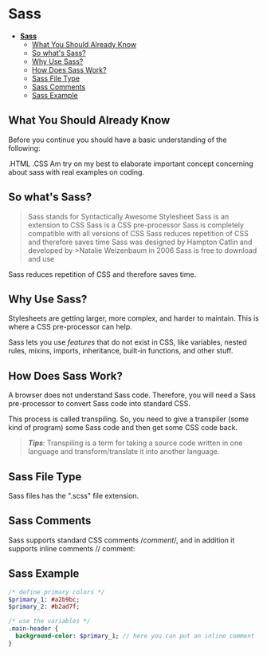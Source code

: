 # **Sass**
- [**Sass**](#sass)
  - [What You Should Already Know](#what-you-should-already-know)
  - [So what's Sass?](#so-whats-sass)
  - [Why Use Sass?](#why-use-sass)
  - [How Does Sass Work?](#how-does-sass-work)
  - [Sass File Type](#sass-file-type)
  - [Sass Comments](#sass-comments)
  - [Sass Example](#sass-example)

## What You Should Already Know

Before you continue you should have a basic understanding of the following:

.HTML
.CSS
Am try on my best to elaborate important concept concerning about sass with real examples on coding.
## So what's Sass?

>Sass stands for Syntactically Awesome Stylesheet
>Sass is an extension to CSS
>Sass is a CSS pre-processor
>Sass is completely compatible with all versions of CSS
>Sass reduces repetition of CSS and therefore saves time
>Sass was designed by Hampton Catlin and developed by >Natalie Weizenbaum in 2006
>Sass is free to download and use

<p> Sass reduces repetition of CSS and therefore saves time.
</p>

## Why Use Sass?

Stylesheets are getting larger, more complex, and harder to maintain. This is where a CSS pre-processor can help.

Sass lets you use *features* that do not exist in CSS, like variables, nested rules, mixins, imports, inheritance, built-in functions, and other stuff.

## How Does Sass Work?

A browser does not understand Sass code. Therefore, you will need a Sass pre-processor to convert Sass code into standard CSS.

This process is called transpiling. So, you need to give a transpiler (some kind of program) some Sass code and then get some CSS code back.

>***Tips***: Transpiling is a term for taking a source code written in one language and transform/translate it into another language.

## Sass File Type

Sass files has the ".scss" file extension.

## Sass Comments
Sass supports standard CSS comments /*comment*/, and in addition it supports inline comments // comment:

## Sass Example

```sass
/* define primary colors */
$primary_1: #a2b9bc;
$primary_2: #b2ad7f;

/* use the variables */
.main-header {
  background-color: $primary_1; // here you can put an inline comment
}

